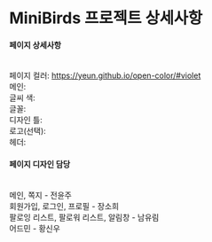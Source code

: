 # MiniBirds 프로젝트 상세사항

#### 페이지 상세사항
<br>페이지 컬러: https://yeun.github.io/open-color/#violet
<br>메인: 
<br>글씨 색:
<br>글꼴:
<br>디자인 틀:
<br>로고(선택):
<br>헤더:  

#### 페이지 디자인 담당
<br>
메인, 쪽지 - 전윤주 <br>
회원가입, 로그인, 프로필 - 장소희 <br>
팔로잉 리스트, 팔로워 리스트, 알림창 - 남유림 <br>
어드민 - 황신우 <br>